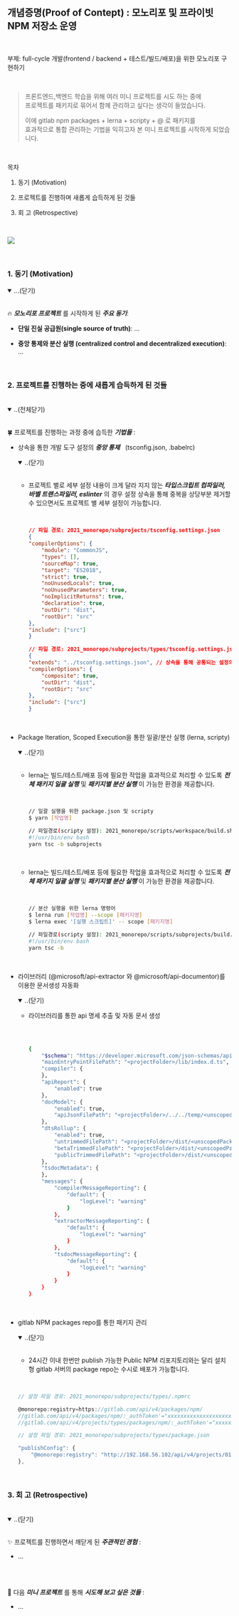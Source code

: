 ## 개념증명(Proof of Contept) : 모노리포 및 프라이빗 NPM 저장소 운영 

<br/>

부제: full-cycle 개발(frontend / backend + 테스트/빌드/배포)을 위한 모노리포 구현하기 

<br/>

> 프론트엔드,백엔드 학습을 위해 여러 미니 프로젝트를 시도 하는 중에   
> 프로젝트를 패키지로 묶어서 함께 관리하고 싶다는 생각이 들었습니다.     
>
> 이에 gitlab npm packages + lerna + scripty + @ 로 패키지를  
> 효과적으로 통합 관리하는 기법을 익히고자 본 미니 프로젝트를 시작하게 되었습니다. 
>

<br/>


목차 

1. 동기 (Motivation)

2. 프로젝트를 진행하며 새롭게 습득하게 된 것들  

3. 회 고 (Retrospective)

<br/>

![](./monorepo.png)

<br/>

### 1. 동기 (Motivation)

<!-- #region 1 -->

<details open>
<summary>...(닫기)</summary>

<br/>

🔥 **_모노리포 프로젝트_** 를 시작하게 된 **_주요 동기_**:   


* __단일 진실 공급원(single source of truth)__: ... 

* __중앙 통제와 분산 실행 (centralized control and decentralized execution)__: ...

</details>

<br/>

### 2. 프로젝트를 진행하는 중에 새롭게 습득하게 된 것들  

<!-- #region 2 -->

<br/>

<details open>
<summary>..(전체닫기)</summary>

<br/>

🍀 프로젝트를 진행하는 과정 중에 습득한 **_기법들_** : 

* 상속을 통한 개발 도구 설정의 **_중앙 통제_** &nbsp; (tsconfig.json, .babelrc)

    <details open>
    <summary>..(닫기)</summary>

    <br>

    * 프로젝트 별로 세부 설정 내용이 크게 달라 지지 않는 **_타입스크립트 컴파일러, 바벨 트랜스파일러, eslinter_** 의 경우 설정 상속을 통해 중복을 상당부분 제거할 수 있으면서도 프로젝트 별 세부 설정이 가능합니다. 

        <br>

        ```json
        // 파일 경로: 2021_monorepo/subprojects/tsconfig.settings.json
        {
        "compilerOptions": {
            "module": "CommonJS",
            "types": [],
            "sourceMap": true,
            "target": "ES2018",
            "strict": true,
            "noUnusedLocals": true,
            "noUnusedParameters": true,
            "noImplicitReturns": true,
            "declaration": true,
            "outDir": "dist",
            "rootDir": "src"
        },
        "include": ["src"]
        }

        // 파일 경로: 2021_monorepo/subprojects/types/tsconfig.settings.json
        {
        "extends": "../tsconfig.settings.json", // 상속을 통해 공통되는 설정의 중복을 제거한다 
        "compilerOptions": {
            "composite": true,
            "outDir": "dist",
            "rootDir": "src"
        },
        "include": ["src"]
        }
        ```

        <br>

    </details>

* Package Iteration, Scoped Execution을 통한 일괄/분산 실행 (lerna, scripty)

    <details open>
    <summary>..(닫기)</summary>

    <br/>

    * lerna는 빌드/테스트/배포 등에 필요한 작업을 효과적으로 처리할 수 있도록 **_전체 패키지 일괄 실행_** 및 **_패키지별 분산 실행_** 이 가능한 환경을 제공합니다. 

        <br/>

        ```bash 
        // 일괄 실행을 위한 package.json 및 scripty
        $ yarn [작업명]

        // 파일경로(scripty 설정): 2021_monorepo/scripts/workspace/build.sh
        #!/usr/bin/env bash
        yarn tsc -b subprojects

        ```

    <br/>

    * lerna는 빌드/테스트/배포 등에 필요한 작업을 효과적으로 처리할 수 있도록 **_전체 패키지 일괄 실행_** 및 **_패키지별 분산 실행_** 이 가능한 환경을 제공합니다. 

        <br/>

        ```bash 
        // 분산 실행을 위한 lerna 명령어
        $ lerna run [작업명] --scope [패키지명]
        $ lerna exec '[실행 스크립트]' -- scope [패키지명]

        // 파일경로(scripty 설정): 2021_monorepo/scripts/subprojects/build.sh
        #!/usr/bin/env bash
        yarn tsc -b

        ```
    <br>

    </details>

* 라이브러리 (@microsoft/api-extractor 와 @microsoft/api-documentor)를 이용한 문서생성 자동화 

    <details open>
    <summary>..(닫기)</summary>

    * 라이브러리를 통한 api 명세 추출 및 자동 문서 생성 

        <br/>

        ```bash

        {
            "$schema": "https://developer.microsoft.com/json-schemas/api-extractor/v7/api-extractor.schema.json",
            "mainEntryPointFilePath": "<projectFolder>/lib/index.d.ts", "bundledPackages": [],
            "compiler": {
            },
            "apiReport": {
                "enabled": true
            },
            "docModel": {
                "enabled": true,
                "apiJsonFilePath": "<projectFolder>/../../temp/<unscopedPackageName>.api.json"
            },
            "dtsRollup": {
                "enabled": true,
                "untrimmedFilePath": "<projectFolder>/dist/<unscopedPackageName>-private.d.ts",
                "betaTrimmedFilePath": "<projectFolder>/dist/<unscopedPackageName>-beta.d.ts",
                "publicTrimmedFilePath": "<projectFolder>/dist/<unscopedPackageName>.d.ts"
            },
            "tsdocMetadata": {
            },
            "messages": {
                "compilerMessageReporting": {
                    "default": {
                        "logLevel": "warning"
                    }
                },
                "extractorMessageReporting": {
                    "default": {
                        "logLevel": "warning"
                    }
                },
                "tsdocMessageReporting": {
                    "default": {
                        "logLevel": "warning"
                    }
                }
            }
        }
        ```
        <br>

    </details>

* gitlab NPM packages repo를 통한 패키지 관리 

    <details open>
    <summary>..(닫기)</summary>

    <br/>

    * 24시간 이내 한번만 publish 가능한 Public NPM 리포지토리와는 달리 설치형 gitlab 서버의 package repo는 수시로 배포가 가능합니다. 

    <br/>

    ```ts

    // 설정 파일 경로: 2021_monorepo/subprojects/types/.npmrc

    @monorepo:registry=https://gitlab.com/api/v4/packages/npm/
    //gitlab.com/api/v4/packages/npm/:_authToken'="xxxxxxxxxxxxxxxxxxxxx"
    //gitlab.com/api/v4/projects/types/packages/npm/:_authToken'="xxxxxxxxxxxxxxxxxxxx"

    // 설정 파일 경로: 2021_monorepo/subprojects/types/package.json

    "publishConfig": {
        "@monorepo:registry": "http://192.168.56.102/api/v4/projects/01/packages/npm/"
    },

    ```

    </details>


</details>

<br/>

### 3. 회 고 (Retrospective)

<!-- #region 3 -->

<br/>

<details open>
<summary>..(닫기)</summary>

<br/>

︎︎︎︎✨︎ 프로젝트를 진행하면서 깨닫게 된 **_주관적인 경험_** : 

* ...


<br>

<br>

︎︎︎🌻︎ 다음 **_미니 프로젝트_** 를 통해  **_시도해 보고 싶은 것들_** : 

* ...

</details>

<br>

<br>

<!-- #endregion 5 -->

